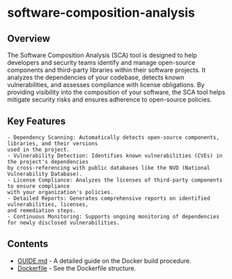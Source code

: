 # software-composition-analysis


## Overview
The Software Composition Analysis (SCA) tool is designed to help developers and security teams identify and manage open-source components and third-party libraries within their software projects. It analyzes the dependencies of your codebase, detects known vulnerabilities, and assesses compliance with license obligations. By providing visibility into the composition of your software, the SCA tool helps mitigate security risks and ensures adherence to open-source policies.


## Key Features
    - Dependency Scanning: Automatically detects open-source components, libraries, and their versions 
    used in the project.
    - Vulnerability Detection: Identifies known vulnerabilities (CVEs) in the project's dependencies 
    by cross-referencing with public databases like the NVD (National Vulnerability Database).
    - License Compliance: Analyzes the licenses of third-party components to ensure compliance 
    with your organization's policies.
    - Detailed Reports: Generates comprehensive reports on identified vulnerabilities, licenses, 
    and remediation steps.
    - Continuous Monitoring: Supports ongoing monitoring of dependencies for newly disclosed vulnerabilities.



## Contents
- [GUIDE.md](GUIDE.md) - A detailed guide on the Docker build procedure.
- [Dockerfile](Dockerfile) - See the Dockerfile structure.
